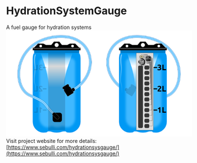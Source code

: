 # HydrationSystemGauge
A fuel gauge for hydration systems
![Hydration System Gauge](pics/hydrationsystemgauge.png)
Visit project website for more details:
[https://www.sebulli.com/hydrationsysgauge/](https://www.sebulli.com/hydrationsysgauge/)

